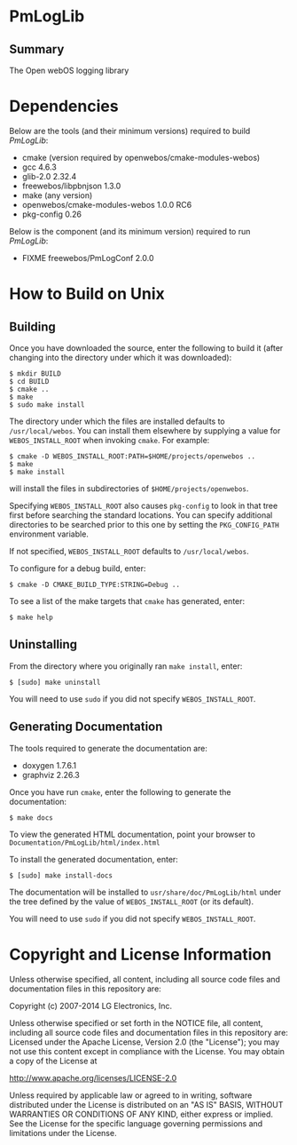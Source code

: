 PmLogLib
========

Summary
-------
The Open webOS logging library


Dependencies
==============

Below are the tools (and their minimum versions) required to build _PmLogLib_:

- cmake (version required by openwebos/cmake-modules-webos)
- gcc 4.6.3
- glib-2.0 2.32.4
- freewebos/libpbnjson 1.3.0
- make (any version)
- openwebos/cmake-modules-webos 1.0.0 RC6
- pkg-config 0.26

Below is the component (and its minimum version) required to run _PmLogLib_:

- FIXME freewebos/PmLogConf 2.0.0

How to Build on Unix
====================

## Building

Once you have downloaded the source, enter the following to build it (after
changing into the directory under which it was downloaded):

    $ mkdir BUILD
    $ cd BUILD
    $ cmake ..
    $ make
    $ sudo make install

The directory under which the files are installed defaults to `/usr/local/webos`.
You can install them elsewhere by supplying a value for `WEBOS_INSTALL_ROOT`
when invoking `cmake`. For example:

    $ cmake -D WEBOS_INSTALL_ROOT:PATH=$HOME/projects/openwebos ..
    $ make
    $ make install

will install the files in subdirectories of `$HOME/projects/openwebos`.

Specifying `WEBOS_INSTALL_ROOT` also causes `pkg-config` to look in that tree
first before searching the standard locations. You can specify additional
directories to be searched prior to this one by setting the `PKG_CONFIG_PATH`
environment variable.

If not specified, `WEBOS_INSTALL_ROOT` defaults to `/usr/local/webos`.

To configure for a debug build, enter:

    $ cmake -D CMAKE_BUILD_TYPE:STRING=Debug ..

To see a list of the make targets that `cmake` has generated, enter:

    $ make help

## Uninstalling

From the directory where you originally ran `make install`, enter:

    $ [sudo] make uninstall

You will need to use `sudo` if you did not specify `WEBOS_INSTALL_ROOT`.


## Generating Documentation

The tools required to generate the documentation are:

- doxygen 1.7.6.1
- graphviz 2.26.3

Once you have run `cmake`, enter the following to generate the documentation:

    $ make docs

To view the generated HTML documentation, point your browser to
`Documentation/PmLogLib/html/index.html`

To install the generated documentation, enter:

    $ [sudo] make install-docs

The documentation will be installed to `usr/share/doc/PmLogLib/html` under
the tree defined by the value of `WEBOS_INSTALL_ROOT` (or its default).

You will need to use `sudo` if you did not specify `WEBOS_INSTALL_ROOT`.


# Copyright and License Information

Unless otherwise specified, all content, including all source code files and
documentation files in this repository are:

Copyright (c) 2007-2014 LG Electronics, Inc.

Unless otherwise specified or set forth in the NOTICE file, all content,
including all source code files and documentation files in this repository are:
Licensed under the Apache License, Version 2.0 (the "License");
you may not use this content except in compliance with the License.
You may obtain a copy of the License at

http://www.apache.org/licenses/LICENSE-2.0

Unless required by applicable law or agreed to in writing, software
distributed under the License is distributed on an "AS IS" BASIS,
WITHOUT WARRANTIES OR CONDITIONS OF ANY KIND, either express or implied.
See the License for the specific language governing permissions and
limitations under the License.
